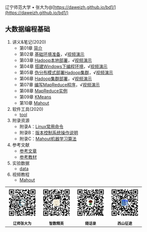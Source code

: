 辽宁师范大学 &bull; 张大为@[https://daweizh.github.io/bd1/](https://daweizh.github.io/bd1/)

## 大数据编程基础

1. 讲义&笔记(2020)
    - 第01章 [简介](2020/handout/01/intro.html)
    - 第02章 [基础环境准备](2020/handout/02/base-env.html)，√[视频演示](2020/handout/02/videos.html)
    - 第03章 [Hadoop本地部署](2020/handout/03/local.html)，√[视频演示](2020/handout/03/videos.html)
    - 第04章 [搭建Windows下编程环境](2020/handout/04/win-ide.html)，√[视频演示](2020/handout/04/videos.html)
    - 第05章 [伪分布模式部署Hadoop集群](2020/handout/05/pseudo.html)，√[视频演示](2020/handout/05/videos.html)
    - 第06章 [Hadoop集群部署](2020/handout/06/clust.html)，√[视频演示](2020/handout/06/videos.html)
    - 第07章 [编写MapReduce程序](2020/handout/07/mapreduce.html)，√[视频演示](2020/handout/07/videos.html)
    - 第08章 [MapReduce实例](2020/handout/08/example.html)
    - 第09章 [KMeans](2020/handout/09/kmeans.html)
    - 第10章 [Mahout](2020/handout/10/mahout.html)
2. 软件工具(2020)
    - [tool](2020/tool/tool.html) 
3. 附录资源
    - 附录A：[Linux常用命令](appendix/a/command.html)
    - 附录B：[版本控制系统操作说明](appendix/b/vcs.html)
    - 附录C：[Mahout机器学习算法](appendix/c/mahout.html)
4. 参考文献
    - [参考文章](reference/paper/index.html)
    - [参考教材](reference/book/index.html)
5. 实验数据
    - [data](data/index.html) 
5. 视频教程
    - [Mahout](tutorial/mahout.html)

<table style="border:0px;font-size:12px;">
  <tr>
    <td style="border:0px;"> <img src="assets/me/img/zdw.jpg" width="100"> </td>
    <td style="border:0px;"> <img src="assets/me/img/idea.jpg" width="100"> </td>
    <td style="border:0px;"> <img src="assets/me/img/shl.jpg" width="100"> </td>
    <td style="border:0px;"> <img src="assets/me/img/xszt.jpg" width="100"> </td>
  </tr>
  <tr>
    <th style="border:0px;">辽师张大为</th><th style="border:0px;">智数精英</th>
    <th style="border:0px;">随话录</th><th style="border:0px;">西山征途</th>
  </tr>
</table>
